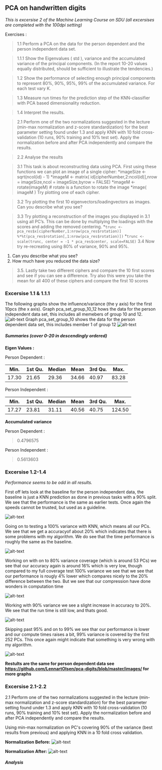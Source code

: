 ## PCA on handwritten digits
_This is excersise 2 of the Machine Learning Course on SDU (all excersises are completed with the 100dpi setting)_

Exercises :
> 1.1 Perform a PCA on the data for the person dependent and the person independent data set. 

> 1.1.1 Show the Eigenvalues ( std ), variance and the accumulated variance of the principal components. (In the report 10-20 values equally distributed, should be sufficient to illustrate the tendencies.) 

> 1.2 Show the performance of selecting enough principal components to represent 80%, 90%, 95%, 99% of the accumulated variance. For each test vary K.

> 1.3 Measure run times for the prediction step of the KNN-classifier with PCA based dimensionality reduction.

> 1.4 Interpret the results.

> 2.1 Perform one of the two normalizations suggested in the lecture (min-max normalization and z-score standardization) for the best parameter setting found under 1.3 and apply KNN with 10 fold cross-validation (10 runs, 90% training and 10% test set). Apply the normalization before and after PCA independently and compare the results.

> 2.2 Analyse the results

> 3.1 This task is about reconstructing data using PCA. First using these functions we can plot an image of a single cipher:
*imageSize <- sqrt(ncol(id) - 1)
*imageM <- matrix( id[cipherNumber,2:ncol(id)],nrow = imageSize,ncol = imageSize,byrow = FALSE)
*imageM <- rotate(imageM) # rotate is a function to rotate the image
*image( imageM )
Try plotting one of each cipher.

> 3.2 Try plotting the first 10 eigenvectors/loadingvectors as images. Can you describe what you see?

> 3.3 Try plotting a reconstruction of the images you displayed in 3.1 using all PC’s. This can be done by multiplying the loadings with the scores and adding the removed centering.
*```trunc <- pca_res$x[cipherNumber,1:nrow(pca_res$rotation)] %*%t(pca_res$rotation[,1:nrow(pca_res$rotation)])```
*```trunc <- scale(trunc, center = -1 * pca_res$center, scale=FALSE)```
>3.4 Now try re-recreating using 80% of variance, 90% and 95%.
  1. Can you describe what you see?
  2. How much have you reduced the data size?
  
>3.5. Lastly take two different ciphers and compare the 10 first scores and see if you can see a difference. Try also this were you take the mean for all 400 of these ciphers and compare the first 10 scores

### Excersise 1.1 & 1.1.1
The following graphs show the influence/variance (the y axis) for the first 10pcs (the x axis).
Graph pca_set_group_10_12 hows the data for the person independent data set, this includes all memebers of group 10 and 12.
![alt-text](https://github.com/LennartOlsen/pca-digits/blob/master/images/pca_set_pid.png "graph")
Graph pca_set_group_10 shows the data for the person dependent data set, this includes member 1 of group 12
![alt-text](https://github.com/LennartOlsen/pca-digits/blob/master/images/pca_set_pd.png "graph")

##### Summaries (cover 0-20 in descendingly ordered)
**Eigen Values :**

Person Dependent :

|Min.     |1st Qu.  |Median   |Mean     |3rd Qu.  |Max.     |
|---------|---------|---------|---------|---------|---------|
|17.30    |21.65    |29.36    |34.66    |40.97    |83.28    |

Person Independent :

|Min.     |1st Qu.  |Median   |Mean     |3rd Qu.  |Max.     |
|---------|---------|---------|---------|---------|---------|
|17.27    |23.81    |31.11    |40.56    |40.75    |124.50   | 

**Accumulated variance**

Person Dependent :
> 0.4796575

Person Independent :
> 0.5613603

### Excersise 1.2-1.4
*Performance seems to be odd in all results.*

First off lets look at the baseline for the person independent data, the baseline is just a KNN prediction as done in previous tasks with a 90% split.
We see that the performance is the same as earlier tests. Once again the speeds cannot be trusted, but used as a guideline.

![alt-text](https://github.com/LennartOlsen/pca-digits/blob/master/images/knn-baseline-pid.png "graph")

Going on to testing a 100% variance with KNN, which means all our PCs. 
We see that we get a accuracyof about 20% which indicates that there is some problems with my algorithm.
We do see that the time performance is roughly the same as the baseline.

![alt-text](https://github.com/LennartOlsen/pca-digits/blob/master/images/knn-100-pid.png "graph")

Working on with on to 80% variance coverage (which is around 53 PCs) we see that our accuracy again is around 16% which is very low, though compared to my full coverage test 100% variance we see that we see that our performance is rougly 4% lower which compares nicely to the 20% difference between the two.
But we see that our compression have done wonders in computation time

![alt-text](https://github.com/LennartOlsen/pca-digits/blob/master/images/knn-80-pid.png "graph")

Working with 90% variance we see a slight increase in accuracy to 20%.
We see that the run time is still low, and thats good.

![alt-text](https://github.com/LennartOlsen/pca-digits/blob/master/images/knn-90-pid.png "graph")

Skipping past 95% and on to 99% we see thar our performance is lower and our compute times raises a bit, 99% variance is covered by the first 252 PCs.
This once again might indicate that something is very wrong with my algorithm.

![alt-text](https://github.com/LennartOlsen/pca-digits/blob/master/images/knn-99-pid.png "graph")


**Restults are the same for person dependent data see https://github.com/LennartOlsen/pca-digits/blob/master/images/ for more graphs**


### Excersise 2.1-2.2

2.1 Perform one of the two normalizations suggested in the lecture (min-max normalization and z-score standardization) for the best parameter setting found under 1.3 and apply KNN with 10 fold cross-validation (10 runs, 90% training and 10% test set). Apply the normalization before and after PCA independently and compare the results.

Using min-max normalization on PC's covering 90% of the variance (best results from previous) and applying KNN in a 10 fold cross validation.

**Normalization Before:**
![alt-text](https://github.com/LennartOlsen/pca-digits/blob/master/images/cross-knn-90-before.png "graph")

**Normalization After:**
![alt-text](https://github.com/LennartOlsen/pca-digits/blob/master/images/cross-knn-90-after.png "graph")

##### Analysis

